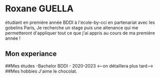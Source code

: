 # Roxane GUELLA

étudiant en première année BDDI à l'école-by-cci en partenariat avec les gobelins Paris,
Je recherche un stage puis une altenance qui me permetteront d'appliquer tout ce que j'ai appris
au cours de ma première année !
## Mon experiance
<!--on détaillera plus tard-->
##Mes études
-Bachelor BDDI - 2020-2023
<--on détaillera plus tard-->
##Mes hobbies
J'aime le chocolat.
